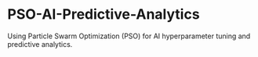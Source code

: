 # PSO-AI-Predictive-Analytics
Using Particle Swarm Optimization (PSO) for AI hyperparameter tuning and predictive analytics.
